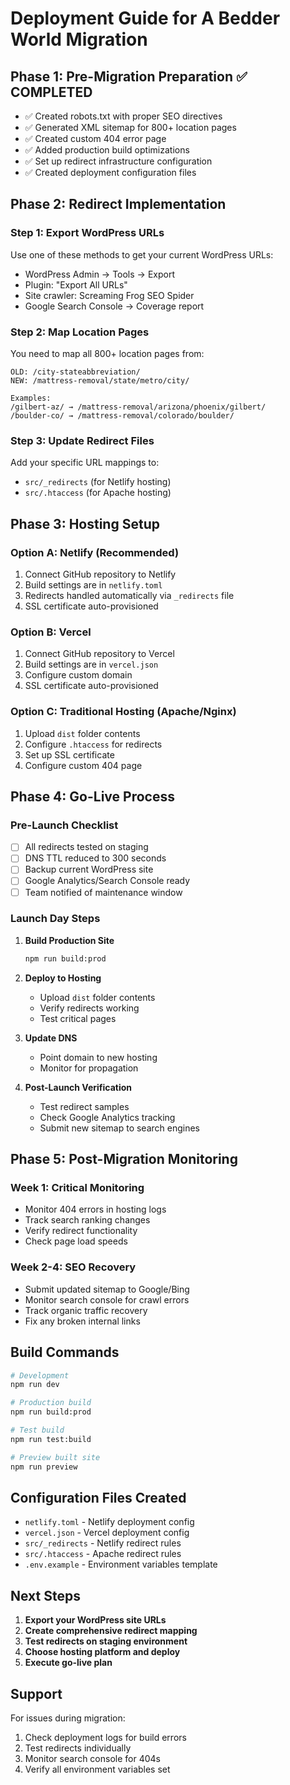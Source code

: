 # Deployment Guide for A Bedder World Migration

## Phase 1: Pre-Migration Preparation ✅ COMPLETED

- ✅ Created robots.txt with proper SEO directives
- ✅ Generated XML sitemap for 800+ location pages
- ✅ Created custom 404 error page
- ✅ Added production build optimizations
- ✅ Set up redirect infrastructure configuration
- ✅ Created deployment configuration files

## Phase 2: Redirect Implementation

### Step 1: Export WordPress URLs
Use one of these methods to get your current WordPress URLs:
- WordPress Admin → Tools → Export
- Plugin: "Export All URLs"
- Site crawler: Screaming Frog SEO Spider
- Google Search Console → Coverage report

### Step 2: Map Location Pages
You need to map all 800+ location pages from:
```
OLD: /city-stateabbreviation/
NEW: /mattress-removal/state/metro/city/

Examples:
/gilbert-az/ → /mattress-removal/arizona/phoenix/gilbert/
/boulder-co/ → /mattress-removal/colorado/boulder/
```

### Step 3: Update Redirect Files
Add your specific URL mappings to:
- `src/_redirects` (for Netlify hosting)
- `src/.htaccess` (for Apache hosting)

## Phase 3: Hosting Setup

### Option A: Netlify (Recommended)
1. Connect GitHub repository to Netlify
2. Build settings are in `netlify.toml`
3. Redirects handled automatically via `_redirects` file
4. SSL certificate auto-provisioned

### Option B: Vercel
1. Connect GitHub repository to Vercel
2. Build settings are in `vercel.json`
3. Configure custom domain
4. SSL certificate auto-provisioned

### Option C: Traditional Hosting (Apache/Nginx)
1. Upload `dist` folder contents
2. Configure `.htaccess` for redirects
3. Set up SSL certificate
4. Configure custom 404 page

## Phase 4: Go-Live Process

### Pre-Launch Checklist
- [ ] All redirects tested on staging
- [ ] DNS TTL reduced to 300 seconds
- [ ] Backup current WordPress site
- [ ] Google Analytics/Search Console ready
- [ ] Team notified of maintenance window

### Launch Day Steps
1. **Build Production Site**
   ```bash
   npm run build:prod
   ```

2. **Deploy to Hosting**
   - Upload `dist` folder contents
   - Verify redirects working
   - Test critical pages

3. **Update DNS**
   - Point domain to new hosting
   - Monitor for propagation

4. **Post-Launch Verification**
   - Test redirect samples
   - Check Google Analytics tracking
   - Submit new sitemap to search engines

## Phase 5: Post-Migration Monitoring

### Week 1: Critical Monitoring
- Monitor 404 errors in hosting logs
- Track search ranking changes
- Verify redirect functionality
- Check page load speeds

### Week 2-4: SEO Recovery
- Submit updated sitemap to Google/Bing
- Monitor search console for crawl errors
- Track organic traffic recovery
- Fix any broken internal links

## Build Commands

```bash
# Development
npm run dev

# Production build
npm run build:prod

# Test build
npm run test:build

# Preview built site
npm run preview
```

## Configuration Files Created

- `netlify.toml` - Netlify deployment config
- `vercel.json` - Vercel deployment config
- `src/_redirects` - Netlify redirect rules
- `src/.htaccess` - Apache redirect rules
- `.env.example` - Environment variables template

## Next Steps

1. **Export your WordPress site URLs**
2. **Create comprehensive redirect mapping**
3. **Test redirects on staging environment**
4. **Choose hosting platform and deploy**
5. **Execute go-live plan**

## Support

For issues during migration:
1. Check deployment logs for build errors
2. Test redirects individually
3. Monitor search console for 404s
4. Verify all environment variables set